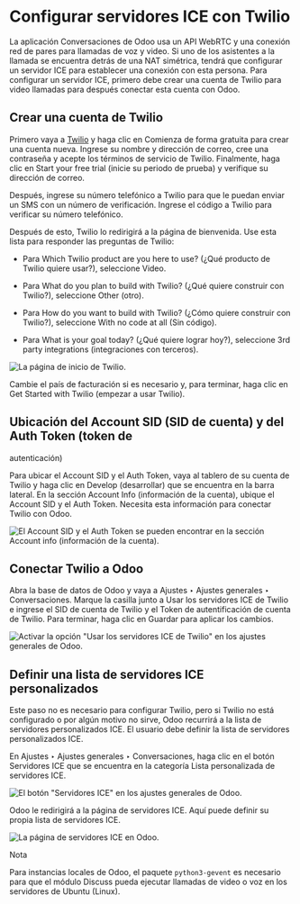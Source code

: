 # Configurar servidores ICE con Twilio

La aplicación Conversaciones de Odoo usa un API WebRTC y una conexión red de
pares para llamadas de voz y video. Si uno de los asistentes a la llamada se
encuentra detrás de una NAT simétrica, tendrá que configurar un servidor ICE
para establecer una conexión con esta persona. Para configurar un servidor
ICE, primero debe crear una cuenta de Twilio para video llamadas para después
conectar esta cuenta con Odoo.

## Crear una cuenta de Twilio

Primero vaya a [Twilio](https://www.twilio.com) y haga clic en Comienza de
forma gratuita para crear una cuenta nueva. Ingrese su nombre y dirección de
correo, cree una contraseña y acepte los términos de servicio de Twilio.
Finalmente, haga clic en Start your free trial (inicie su periodo de prueba) y
verifique su dirección de correo.

Después, ingrese su número telefónico a Twilio para que le puedan enviar un
SMS con un número de verificación. Ingrese el código a Twilio para verificar
su número telefónico.

Después de esto, Twilio lo redirigirá a la página de bienvenida. Use esta
lista para responder las preguntas de Twilio:

  * Para Which Twilio product are you here to use? (¿Qué producto de Twilio quiere usar?), seleccione Video.

  * Para What do you plan to build with Twilio? (¿Qué quiere construir con Twilio?), seleccione Other (otro).

  * Para How do you want to build with Twilio? (¿Cómo quiere construir con Twilio?), seleccione With no code at all (Sin código).

  * Para What is your goal today? (¿Qué quiere lograr hoy?), seleccione 3rd party integrations (integraciones con terceros).

![La página de inicio de Twilio.](../../../_images/twilio-welcome.png)

Cambie el país de facturación si es necesario y, para terminar, haga clic en
Get Started with Twilio (empezar a usar Twilio).

## Ubicación del Account SID (SID de cuenta) y del Auth Token (token de
autenticación)

Para ubicar el Account SID y el Auth Token, vaya al tablero de su cuenta de
Twilio y haga clic en Develop (desarrollar) que se encuentra en la barra
lateral. En la sección Account Info (información de la cuenta), ubique el
Account SID y el Auth Token. Necesita esta información para conectar Twilio
con Odoo.

![El Account SID y el Auth Token se pueden encontrar en la sección Account
info \(información de la cuenta\).](../../../_images/twilio-acct-info.png)

## Conectar Twilio a Odoo

Abra la base de datos de Odoo y vaya a Ajustes ‣ Ajustes generales ‣
Conversaciones. Marque la casilla junto a Usar los servidores ICE de Twilio e
ingrese el SID de cuenta de Twilio y el Token de autentificación de cuenta de
Twilio. Para terminar, haga clic en Guardar para aplicar los cambios.

![Activar la opción "Usar los servidores ICE de Twilio" en los ajustes
generales de Odoo.](../../../_images/connect-twilio-to-odoo.png)

## Definir una lista de servidores ICE personalizados

Este paso no es necesario para configurar Twilio, pero si Twilio no está
configurado o por algún motivo no sirve, Odoo recurrirá a la lista de
servidores personalizados ICE. El usuario debe definir la lista de servidores
personalizados ICE.

En Ajustes ‣ Ajustes generales ‣ Conversaciones, haga clic en el botón
Servidores ICE que se encuentra en la categoría Lista personalizada de
servidores ICE.

![El botón "Servidores ICE" en los ajustes generales de
Odoo.](../../../_images/custom-ice-servers-list.png)

Odoo le redirigirá a la página de servidores ICE. Aquí puede definir su propia
lista de servidores ICE.

![La página de servidores ICE en Odoo.](../../../_images/ice-servers-page.png)

Nota

Para instancias locales de Odoo, el paquete `python3-gevent` es necesario para
que el módulo Discuss pueda ejecutar llamadas de video o voz en los servidores
de Ubuntu (Linux).

